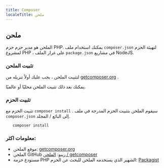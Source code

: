 ```yaml
---
title: Composer
localeTitle: ملحن
---
```

## ملحن

الملحن هو مدير حزم حزم PHP. يمكنك استخدام ملف `composer.json` لتهيئة الحزم لمشروع PHP ، على غرار الملف `package.json` في مشاريع NodeJS.

### تثبيت الملحن

لتثبيت الملحن ، يجب عليك أولاً تنزيله من [getcomposer.org](https://getcomposer.org/download/) .

يمكنك بعد ذلك تثبيت الملحن محليًا أو عالميًا.

### تثبيت الحزم

تثبيت الحزم مع `composer install` . سيقوم الملحن بتثبيت الحزم المدرجة في ملف `composer.json` إلى البائع / المجلد.

 `    composer install 
` 

### معلومات اكثر:

*   موقع الملحن: [getcomposer.org](https://getcomposer.org/)
*   الملحن GitHub ريبو: [الملحن / getcomposer](https://github.com/composer/getcomposer.org)
*   مستودع حزمة PHP الشهير الذي يستخدمه الملحن للبحث عن الحزم: [Packagist](https://packagist.org/)